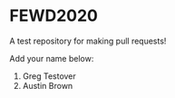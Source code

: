 # FEWD2020
A test repository for making pull requests!

Add your name below:
1. Greg Testover
2. Austin Brown
